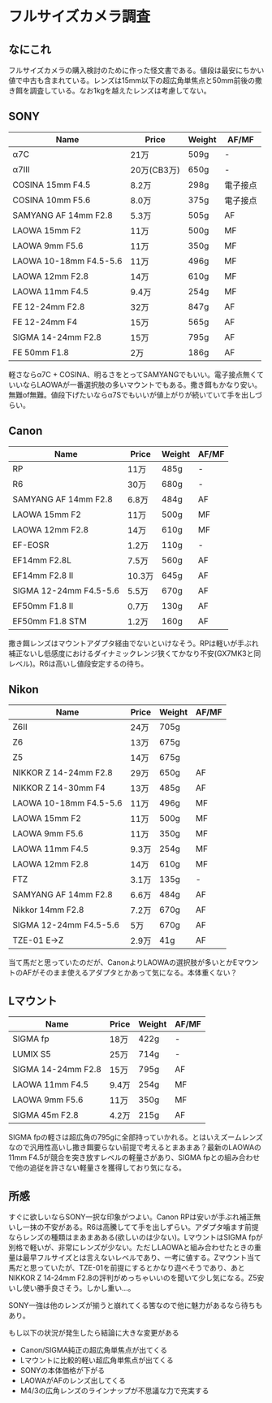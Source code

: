 # フルサイズカメラ調査
## なにこれ
フルサイズカメラの購入検討のために作った怪文書である。値段は最安にちかい値で中古も含まれている。レンズは15mm以下の超広角単焦点と50mm前後の撒き餌を調査している。なお1kgを越えたレンズは考慮してない。

## SONY

|Name|Price|Weight|AF/MF|
|----|-----|------|-----|
|α7C|21万|509g|-|
|α7III|20万(CB3万)|650g|-|
|COSINA 15mm F4.5|8.2万|298g|電子接点|
|COSINA 10mm F5.6|8.0万|375g|電子接点|
|SAMYANG AF 14mm F2.8|5.3万|505g|AF|
|LAOWA 15mm F2|11万|500g|MF|
|LAOWA 9mm F5.6|11万|350g|MF|
|LAOWA 10-18mm F4.5-5.6|11万|496g|MF|
|LAOWA 12mm F2.8|14万|610g|MF|
|LAOWA 11mm F4.5|9.4万|254g|MF|
|FE 12-24mm F2.8|32万|847g|AF|
|FE 12-24mm F4|15万|565g|AF|
|SIGMA 14-24mm F2.8|15万|795g|AF|
|FE 50mm F1.8|2万|186g|AF|

軽さならα7C + COSINA、明るさをとってSAMYANGでもいい。電子接点無くていいならLAOWAが一番選択肢の多いマウントでもある。撒き餌もかなり安い。無難of無難。値段下げたいならα7Sでもいいが値上がりが続いていて手を出しづらい。

## Canon

|Name|Price|Weight|AF/MF|
|----|-----|------|-----|
|RP|11万|485g|-|
|R6|30万|680g|-|
|SAMYANG AF 14mm F2.8|6.8万|484g|AF|
|LAOWA 15mm F2|11万|500g|MF|
|LAOWA 12mm F2.8|14万|610g|MF|
|EF-EOSR|1.2万|110g|-|
|EF14mm F2.8L|7.5万|560g|AF|
|EF14mm F2.8 II|10.3万|645g|AF|
|SIGMA 12-24mm F4.5-5.6|5.5万|670g|AF|
|EF50mm F1.8 II|0.7万|130g|AF|
|EF50mm F1.8 STM|1.2万|160g|AF|

撒き餌レンズはマウントアダプタ経由でないといけなそう。RPは軽いが手ぶれ補正ないし低感度におけるダイナミックレンジ狭くてかなり不安(GX7MK3と同レベル)。R6は高いし値段安定するの待ち。

## Nikon

|Name|Price|Weight|AF/MF|
|----|-----|------|-----|
|Z6II|24万|705g|
|Z6|13万|675g|
|Z5|14万|675g|
|NIKKOR Z 14-24mm F2.8|29万|650g|AF|
|NIKKOR Z 14-30mm F4|13万|485g|AF|
|LAOWA 10-18mm F4.5-5.6|11万|496g|MF|
|LAOWA 15mm F2|11万|500g|MF|
|LAOWA 9mm F5.6|11万|350g|MF|
|LAOWA 11mm F4.5|9.3万|254g|MF|
|LAOWA 12mm F2.8|14万|610g|MF|
|FTZ|3.1万|135g|-|
|SAMYANG AF 14mm F2.8|6.6万|484g|AF|
|Nikkor 14mm F2.8|7.2万|670g|AF|
|SIGMA 12-24mm F4.5-5.6|5万|670g|AF|
|TZE-01 E→Z|2.9万|41g|AF|

当て馬だと思っていたのだが、CanonよりLAOWAの選択肢が多いとかEマウントのAFがそのまま使えるアダプタとかあって気になる。本体重くない？

## Lマウント

|Name|Price|Weight|AF/MF|
|----|-----|------|-----|
|SIGMA fp|18万|422g|-|
|LUMIX S5|25万|714g|-|
|SIGMA 14-24mm F2.8|15万|795g|AF|
|LAOWA 11mm F4.5|9.4万|254g|MF|
|LAOWA 9mm F5.6|11万|350g|MF|
|SIGMA 45m F2.8|4.2万|215g|AF|

SIGMA fpの軽さは超広角の795gに全部持っていかれる。とはいえズームレンズなので汎用性高いし撒き餌要らない前提で考えるとまあまあ？最新のLAOWAの11mm F4.5が競合を突き放すレベルの軽量さがあり、SIGMA fpとの組み合わせで他の追従を許さない軽量さを獲得しており気になる。

## 所感
すぐに欲しいならSONY一択な印象がつよい。Canon RPは安いが手ぶれ補正無いし一抹の不安がある。R6は高騰してて手を出しずらい。アダプタ噛ます前提ならレンズの種類はまあまあある(欲しいのは少ない)。LマウントはSIGMA fpが別格で軽いが、非常にレンズが少ない。ただしLAOWAと組み合わせたときの重量は最早フルサイズとは言えないレベルであり、一考に値する。Zマウント当て馬だと思っていたが、TZE-01を前提にするとかなり遊べそうであり、あとNIKKOR Z 14-24mm F2.8の評判がめっちゃいいのを聞いて少し気になる。Z5安いし使い勝手良さそう。しかし重い…。

SONY一強は他のレンズが揃うと崩れてくる筈なので他に魅力があるなら待ちもあり。

もし以下の状況が発生したら結論に大きな変更がある

- Canon/SIGMA純正の超広角単焦点が出てくる
- Lマウントに比較的軽い超広角単焦点が出てくる
- SONYの本体価格が下がる
- LAOWAがAFのレンズ出してくる
- M4/3の広角レンズのラインナップが不思議な力で充実する
